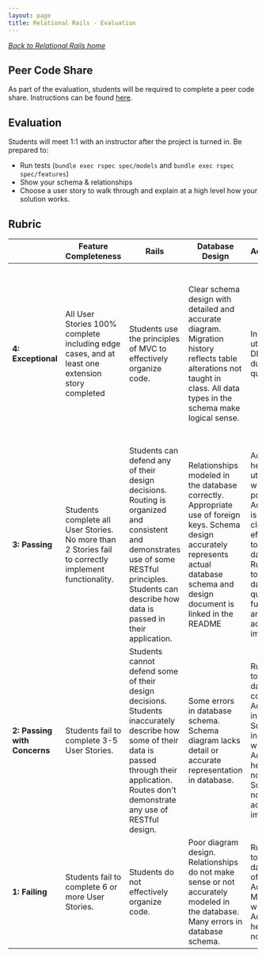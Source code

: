 ```yaml
---
layout: page
title: Relational Rails - Evaluation
---
```


_[Back to Relational Rails home](./index)_

## Peer Code Share
As part of the evaluation, students will be required to complete a peer code share. Instructions can be found [here](./peer_code_share).

## Evaluation
Students will meet 1:1 with an instructor after the project is turned in. Be prepared to: 
* Run tests (`bundle exec rspec spec/models` and `bundle exec rspec spec/features`)
* Show your schema & relationships
* Choose a user story to walk through and explain at a high level how your solution works.

## Rubric


| | **Feature Completeness** | **Rails** | **Database Design** | **ActiveRecord** | **Testing and Debugging** |
| --- | --- | --- | --- | --- | --- |
| **4: Exceptional**  | All User Stories 100% complete including edge cases, and at least one extension story completed | Students use the principles of MVC to effectively organize code. | Clear schema design with detailed and accurate diagram. Migration history reflects table alterations not taught in class. All data types in the schema make logical sense. | Inheritance is utilized to DRY up duplicate queries. | 100% coverage for features and models. Either a gem that enhances testing effectiveness is implemented (orderly, factorybot, faker, etc) or within blocks are used throughout tests. |
| **3: Passing** | Students complete all User Stories. No more than 2 Stories fail to correctly implement functionality. | Students can defend any of their design decisions. Routing is organized and consistent and demonstrates use of some RESTful principles. Students can describe how data is passed in their application.| Relationships modeled in the database correctly. Appropriate use of foreign keys. Schema design accurately represents actual database schema and design document is linked in the README | ActiveRecord helpers are utilized whenever possible. ActiveRecord is used in a clear and effective way to read/write data. No Ruby is used to process data. All queries functional and accurately implemented.| 100% coverage for models. 98% coverage for features. Tests are well written and meaningful. Students can point to the difference between integration and unit testing. |
| **2: Passing with Concerns** | Students fail to complete 3-5 User Stories. | Students cannot defend some of their design decisions. Students inaccurately describe how some of their data is passed through their application. Routes don't demonstrate any use of RESTful design. | Some errors in database schema. Schema diagram lacks detail or accurate representation in database. | Ruby is used to process data that could use ActiveRecord instead. Some instances where ActiveRecord helpers are not utilized. Some queries not accurately implemented. | Feature test coverage between 90% and 98%, or model test coverage below 100%, or tests are not meaningfully written or have an unclear objective. |
| **1: Failing** | Students fail to complete 6 or more User Stories. | Students do not effectively organize code. | Poor diagram design. Relationships do not make sense or not accurately modeled in the database. Many errors in database schema. | Ruby is used to process data more often than ActiveRecord. Many cases where ActiveRecord helpers are not utilized. | Below 90% coverage for either features or models. |
